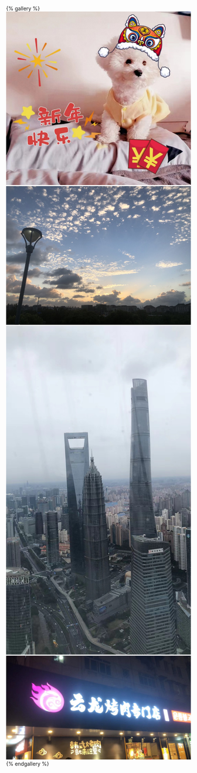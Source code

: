 {% gallery %}
![](/gallery/world/south_country.jpg)
![](/gallery/world/cloud.jpg)
![](/gallery/world/ming_zhu.jpg)
![](/gallery/world/barbecue.jpg)
{% endgallery %}
